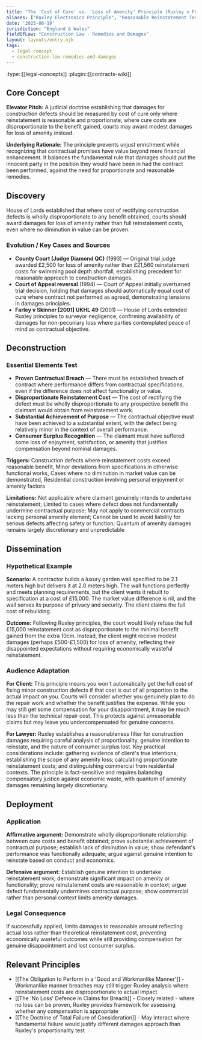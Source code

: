 ```yaml
---
title: "The 'Cost of Cure' vs. 'Loss of Amenity' Principle (Ruxley v Forsyth)"
aliases: ["Ruxley Electronics Principle", "Reasonable Reinstatement Test", "Proportionality in Damages Principle", "Consumer Surplus Compensation"]
date: '2025-08-19'
jurisdiction: "England & Wales"
fieldOfLaw: "Construction Law - Remedies and Damages"
layout: layouts/entry.njk
tags:
  - legal-concept
  - construction-law-remedies-and-damages
---
```


:type::[[legal-concepts]]
:plugin::[[contracts-wiki]]

## Core Concept

**Elevator Pitch:** A judicial doctrine establishing that damages for construction defects should be measured by cost of cure only where reinstatement is reasonable and proportionate; where cure costs are disproportionate to the benefit gained, courts may award modest damages for loss of amenity instead.

**Underlying Rationale:** The principle prevents unjust enrichment while recognizing that contractual promises have value beyond mere financial enhancement. It balances the fundamental rule that damages should put the innocent party in the position they would have been in had the contract been performed, against the need for proportionate and reasonable remedies.

## Discovery

House of Lords established that where cost of rectifying construction defects is wholly disproportionate to any benefit obtained, courts should award damages for loss of amenity rather than full reinstatement costs, even where no diminution in value can be proven.

### Evolution / Key Cases and Sources

- **County Court (Judge Diamond QC)** (1993) — Original trial judge awarded £2,500 for loss of amenity rather than £21,560 reinstatement costs for swimming pool depth shortfall, establishing precedent for reasonable approach to construction damages.
- **Court of Appeal reversal** (1994) — Court of Appeal initially overturned trial decision, holding that damages should automatically equal cost of cure where contract not performed as agreed, demonstrating tensions in damages principles.
- **Farley v Skinner [2001] UKHL 49** (2001) — House of Lords extended Ruxley principles to surveyor negligence, confirming availability of damages for non-pecuniary loss where parties contemplated peace of mind as contractual objective.

## Deconstruction

### Essential Elements Test

- **Proven Contractual Breach** — There must be established breach of contract where performance differs from contractual specifications, even if the difference does not affect functionality or value.
- **Disproportionate Reinstatement Cost** — The cost of rectifying the defect must be wholly disproportionate to any prospective benefit the claimant would obtain from reinstatement work.
- **Substantial Achievement of Purpose** — The contractual objective must have been achieved to a substantial extent, with the defect being relatively minor in the context of overall performance.
- **Consumer Surplus Recognition** — The claimant must have suffered some loss of enjoyment, satisfaction, or amenity that justifies compensation beyond nominal damages.

**Triggers:** Construction defects where reinstatement costs exceed reasonable benefit, Minor deviations from specifications in otherwise functional works, Cases where no diminution in market value can be demonstrated, Residential construction involving personal enjoyment or amenity factors

**Limitations:** Not applicable where claimant genuinely intends to undertake reinstatement; Limited to cases where defect does not fundamentally undermine contractual purpose; May not apply to commercial contracts lacking personal amenity element; Cannot be used to avoid liability for serious defects affecting safety or function; Quantum of amenity damages remains largely discretionary and unpredictable

## Dissemination

### Hypothetical Example

**Scenario:** A contractor builds a luxury garden wall specified to be 2.1 meters high but delivers it at 2.0 meters high. The wall functions perfectly and meets planning requirements, but the client wants it rebuilt to specification at a cost of £15,000. The market value difference is nil, and the wall serves its purpose of privacy and security. The client claims the full cost of rebuilding.

**Outcome:** Following Ruxley principles, the court would likely refuse the full £15,000 reinstatement cost as disproportionate to the minimal benefit gained from the extra 10cm. Instead, the client might receive modest damages (perhaps £500-£1,500) for loss of amenity, reflecting their disappointed expectations without requiring economically wasteful reinstatement.

### Audience Adaptation

**For Client:** This principle means you won't automatically get the full cost of fixing minor construction defects if that cost is out of all proportion to the actual impact on you. Courts will consider whether you genuinely plan to do the repair work and whether the benefit justifies the expense. While you may still get some compensation for your disappointment, it may be much less than the technical repair cost. This protects against unreasonable claims but may leave you undercompensated for genuine concerns.

**For Lawyer:** Ruxley establishes a reasonableness filter for construction damages requiring careful analysis of proportionality, genuine intention to reinstate, and the nature of consumer surplus lost. Key practical considerations include: gathering evidence of client's true intentions; establishing the scope of any amenity loss; calculating proportionate reinstatement costs; and distinguishing commercial from residential contexts. The principle is fact-sensitive and requires balancing compensatory justice against economic waste, with quantum of amenity damages remaining largely discretionary.

## Deployment

### Application

**Affirmative argument:** Demonstrate wholly disproportionate relationship between cure costs and benefit obtained; prove substantial achievement of contractual purpose; establish lack of diminution in value; show defendant's performance was functionally adequate; argue against genuine intention to reinstate based on conduct and economics.

**Defensive argument:** Establish genuine intention to undertake reinstatement work; demonstrate significant impact on amenity or functionality; prove reinstatement costs are reasonable in context; argue defect fundamentally undermines contractual purpose; show commercial rather than personal context limits amenity damages.

### Legal Consequence

If successfully applied, limits damages to reasonable amount reflecting actual loss rather than theoretical reinstatement cost, preventing economically wasteful outcomes while still providing compensation for genuine disappointment and lost consumer surplus.

## Relevant Principles

- [[The Obligation to Perform in a 'Good and Workmanlike Manner']] - Workmanlike manner breaches may still trigger Ruxley analysis where reinstatement costs are disproportionate to actual impact
- [[The 'No Loss' Defence in Claims for Breach]] - Closely related - where no loss can be proven, Ruxley provides framework for assessing whether any compensation is appropriate
- [[The Doctrine of Total Failure of Consideration]] - May interact where fundamental failure would justify different damages approach than Ruxley's proportionality test
